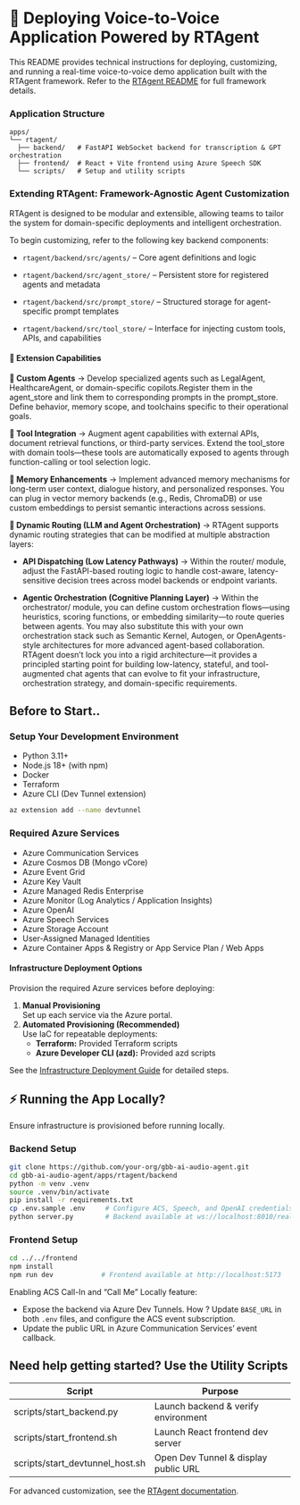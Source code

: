 # **🚀 Deploying Voice-to-Voice Application Powered by RTAgent**

This README provides technical instructions for deploying, customizing, and running a real-time voice-to-voice demo application built with the RTAgent framework. Refer to the [RTAgent README](../README.md) for full framework details.

### **Application Structure**

```text
apps/
└── rtagent/
  ├── backend/   # FastAPI WebSocket backend for transcription & GPT orchestration
  ├── frontend/  # React + Vite frontend using Azure Speech SDK
  └── scripts/   # Setup and utility scripts
```

### **Extending RTAgent: Framework-Agnostic Agent Customization**

RTAgent is designed to be modular and extensible, allowing teams to tailor the system for domain-specific deployments and intelligent orchestration.

To begin customizing, refer to the following key backend components:

+ `rtagent/backend/src/agents/` – Core agent definitions and logic

- `rtagent/backend/src/agent_store/` – Persistent store for registered agents and metadata

+ `rtagent/backend/src/prompt_store/` – Structured storage for agent-specific prompt templates

- `rtagent/backend/src/tool_store/` – Interface for injecting custom tools, APIs, and capabilities

#### **🔧 Extension Capabilities**

 **🧠 Custom Agents** -> Develop specialized agents such as LegalAgent, HealthcareAgent, or domain-specific copilots.Register them in the agent_store and link them to corresponding prompts in the prompt_store. Define behavior, memory scope, and toolchains specific to their operational goals.

 **🔌 Tool Integration** -> Augment agent capabilities with external APIs, document retrieval functions, or third-party services. Extend the tool_store with domain tools—these tools are automatically exposed to agents through function-calling or tool selection logic.

 **🧬 Memory Enhancements** -> Implement advanced memory mechanisms for long-term user context, dialogue history, and personalized responses. You can plug in vector memory backends (e.g., Redis, ChromaDB) or use custom embeddings to persist semantic interactions across sessions.

 **🧭 Dynamic Routing (LLM and Agent Orchestration)** -> RTAgent supports dynamic routing strategies that can be modified at multiple abstraction layers:

  + **API Dispatching (Low Latency Pathways)** -> Within the router/ module, adjust the FastAPI-based routing logic to handle cost-aware, latency-sensitive decision trees across model backends or endpoint variants.
  - **Agentic Orchestration (Cognitive Planning Layer)** -> Within the orchestrator/ module, you can define custom orchestration flows—using heuristics, scoring functions, or embedding similarity—to route queries between agents. You may also substitute this with your own orchestration stack such as Semantic Kernel, Autogen, or OpenAgents-style architectures for more advanced agent-based collaboration. RTAgent doesn’t lock you into a rigid architecture—it provides a principled starting point for building low-latency, stateful, and tool-augmented chat agents that can evolve to fit your infrastructure, orchestration strategy, and domain-specific requirements.

## **Before to Start..**

### **Setup Your Development Environment**

- Python 3.11+
- Node.js 18+ (with npm)
- Docker
- Terraform
- Azure CLI (Dev Tunnel extension)

```bash
az extension add --name devtunnel
```
### **Required Azure Services**

- Azure Communication Services  
- Azure Cosmos DB (Mongo vCore)  
- Azure Event Grid  
- Azure Key Vault  
- Azure Managed Redis Enterprise  
- Azure Monitor (Log Analytics / Application Insights)  
- Azure OpenAI  
- Azure Speech Services  
- Azure Storage Account  
- User-Assigned Managed Identities  
- Azure Container Apps & Registry or App Service Plan / Web Apps  

#### **Infrastructure Deployment Options**

Provision the required Azure services before deploying:

1. **Manual Provisioning**  
   Set up each service via the Azure portal.
2. **Automated Provisioning (Recommended)**  
   Use IaC for repeatable deployments:
   - **Terraform:** Provided Terraform scripts  
   - **Azure Developer CLI (azd):** Provided azd scripts  

See the [Infrastructure Deployment Guide](../../docs/DeploymentGuide.md) for detailed steps.

## ⚡ Running the App Locally?

Ensure infrastructure is provisioned before running locally.

### Backend Setup

```bash
git clone https://github.com/your-org/gbb-ai-audio-agent.git
cd gbb-ai-audio-agent/apps/rtagent/backend
python -m venv .venv
source .venv/bin/activate
pip install -r requirements.txt
cp .env.sample .env     # Configure ACS, Speech, and OpenAI credentials
python server.py        # Backend available at ws://localhost:8010/realtime
```

### Frontend Setup

```bash
cd ../../frontend
npm install
npm run dev            # Frontend available at http://localhost:5173
```

Enabling ACS Call-In and “Call Me” Locally feature: 

- Expose the backend via Azure Dev Tunnels. How ? Update `BASE_URL` in both `.env` files, and configure the ACS event subscription. 
- Update the public URL in Azure Communication Services’ event callback.

## Need help getting started? Use the Utility Scripts

| Script                          | Purpose                                  |
| ------------------------------- | ---------------------------------------- |
| scripts/start_backend.py        | Launch backend & verify environment      |
| scripts/start_frontend.sh       | Launch React frontend dev server         |
| scripts/start_devtunnel_host.sh | Open Dev Tunnel & display public URL     |

For advanced customization, see the [RTAgent documentation](../README.md).
